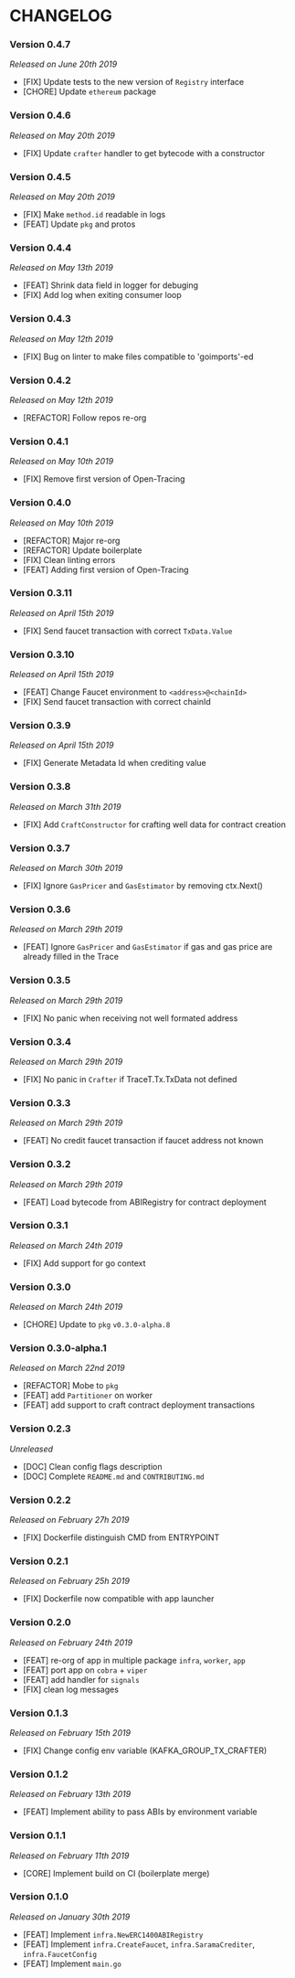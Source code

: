 # CHANGELOG

### Version 0.4.7

*Released on June 20th 2019*

- [FIX] Update tests to the new version of `Registry` interface
- [CHORE] Update `ethereum` package
  
### Version 0.4.6

*Released on May 20th 2019*

- [FIX] Update `crafter` handler to get bytecode with a constructor

### Version 0.4.5

*Released on May 20th 2019*

- [FIX] Make `method.id` readable in logs
- [FEAT] Update `pkg` and protos

### Version 0.4.4

*Released on May 13th 2019*

- [FEAT] Shrink data field in logger for debuging
- [FIX] Add log when exiting consumer loop

### Version 0.4.3

*Released on May 12th 2019*

- [FIX] Bug on linter to make files compatible to 'goimports'-ed

### Version 0.4.2

*Released on May 12th 2019*

- [REFACTOR] Follow repos re-org

### Version 0.4.1

*Released on May 10th 2019*

- [FIX] Remove first version of Open-Tracing

### Version 0.4.0

*Released on May 10th 2019*

- [REFACTOR] Major re-org
- [REFACTOR] Update boilerplate
- [FIX] Clean linting errors
- [FEAT] Adding first version of Open-Tracing

### Version 0.3.11

*Released on April 15th 2019*

- [FIX] Send faucet transaction with correct `TxData.Value`

### Version 0.3.10

*Released on April 15th 2019*

- [FEAT] Change Faucet environment to `<address>@<chainId>`
- [FIX] Send faucet transaction with correct chainId

### Version 0.3.9

*Released on April 15th 2019*

- [FIX] Generate Metadata Id when crediting value

### Version 0.3.8

*Released on March 31th 2019*

- [FIX] Add `CraftConstructor` for crafting well data for contract creation

### Version 0.3.7

*Released on March 30th 2019*

- [FIX] Ignore `GasPricer` and `GasEstimator` by removing ctx.Next()

### Version 0.3.6

*Released on March 29th 2019*

- [FEAT] Ignore `GasPricer` and `GasEstimator` if gas and gas price are already filled in the Trace

### Version 0.3.5

*Released on March 29th 2019*

- [FIX] No panic when receiving not well formated address

### Version 0.3.4

*Released on March 29th 2019*

- [FIX] No panic in `Crafter` if TraceT.Tx.TxData not defined

### Version 0.3.3

*Released on March 29th 2019*

- [FEAT] No credit faucet transaction if faucet address not known

### Version 0.3.2

*Released on March 29th 2019*

- [FEAT] Load bytecode from ABIRegistry for contract deployment

### Version 0.3.1

*Released on March 24th 2019*

- [FIX] Add support for go context

### Version 0.3.0

*Released on March 24th 2019*

- [CHORE] Update to `pkg` `v0.3.0-alpha.8`

### Version 0.3.0-alpha.1

*Released on March 22nd 2019*

- [REFACTOR] Mobe to `pkg`
- [FEAT] add `Partitioner` on worker
- [FEAT] add support to craft contract deployment transactions

### Version 0.2.3

*Unreleased*

- [DOC] Clean config flags description
- [DOC] Complete ```README.md``` and ```CONTRIBUTING.md```

### Version 0.2.2

*Released on February 27h 2019*

- [FIX] Dockerfile distinguish CMD from ENTRYPOINT

### Version 0.2.1

*Released on February 25h 2019*

- [FIX] Dockerfile now compatible with app launcher
  

### Version 0.2.0

*Released on February 24th 2019*

- [FEAT] re-org of app in multiple package `infra`, `worker`, `app`
- [FEAT] port app on `cobra` + `viper`
- [FEAT] add handler for `signals`
- [FIX] clean log messages
  
### Version 0.1.3

*Released on February 15th 2019*

- [FIX] Change config env variable (KAFKA_GROUP_TX_CRAFTER)

### Version 0.1.2

*Released on February 13th 2019*

- [FEAT] Implement ability to pass ABIs by environment variable


### Version 0.1.1

*Released on February 11th 2019*

- [CORE] Implement build on CI (boilerplate merge)


### Version 0.1.0

*Released on January 30th 2019*

- [FEAT] Implement `infra.NewERC1400ABIRegistry`
- [FEAT] Implement `infra.CreateFaucet`, `infra.SaramaCrediter`, `infra.FaucetConfig`
- [FEAT] Implement `main.go` 